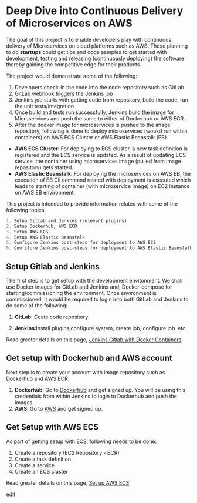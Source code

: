 # Deep Dive into Continuous Delivery of Microservices on AWS

The goal of this project is to enable developers play with continuous delivery of Microservices on cloud platforms such as AWS. Those planning to do **startups** could get tips and code aamples to get started with development, testing and releasing (continuously deploying) the software thereby gaining the competitive edge for their products.


The project would demonstrate aome of the following:

1. Developers check-in the code into the code repository such as GitLab. 
2. GitLab webhook triggers the Jenkins job 
3. Jenkins job starts with getting code from repository, build the code, run the unit tests/integration 
4. Once build and tests run successfully, Jenkins build the image for Microservices and push the same to either of Dockerhub or AWS ECR.
5. After the docker image for microservices is pushed to the image repository, following is done to deploy microservices (woukd run within containers) on AWS ECS Cluster or AWS Elastic Beanstalk (EB).

- **AWS ECS Cluster**: For deploying to ECS cluster, a new task definition is registered and the ECS service is updated. As a result of updating ECS service, the container using microservices image (pulled from image repository) gets started.
- **AWS Elastic Beanstalk**: For deploying the microservices on AWS EB, the execution of EB Cli command related with deployment is executed which leads to starting of container (with microservice image) on EC2 instance on AWS EB environment.


This project is intended to provide information related with some of the following topics.
```markdown
1. Setup Gitlab and Jenkins (relevant plugins)
2. Setup Dockerhub, AWS ECR
3. Setup AWS ECS 
4. Setup AWS Elastic Beanstalk 
5. Configure Jenkins post-steps for deployment to AWS ECS
6. Confifure Jenkins post-steps for deployment to AWS Elastic Beanstalk
```
## Setup Gitlab and Jenkins


The first step is to get setup with the development envitonment. We shall use Docker images for GitLab and Jenkins and, Docker-compose for starting/commissioning the environment. Once environment is commissioned, it would be required to login into both GitLab and Jenkins to do some of the following:

1. **GitLab**: Ceate code repository

2. **Jenkins**:Install plugins,configure system, create job, configure job  etc.  

Read greater details on this page, [Jenkins Gitlab with Docker Containers](https://github.com/eajitesh/Continuous-Delivery-Microservices-AWS/blob/master/jenkins-gitlab-setup.md)

## Get setup with Dockerhub and AWS account    

Next step is to create your account with image repository such as Dockerhub and AWS ECR. 

1. **Dockerhub**: Go to [Dockerhub](http://www.dockerhub.com) and get signed up. You will be using this credentials from within Jenkins to login to Dockerhub and push the images.
2. **AWS**: Go to [AWS](http://www.aws.com) and get signed up. 

## Get Setup with AWS ECS

As part of getting setup with ECS, following needs to be done:

1. Create a repository (EC2 Repository - ECR)
2. Create a task definition 
3. Create a service
4. Create an ECS cluster

Read greater details on this page, [Set up AWS ECS](http://)


[edit](https://github.com/eajitesh/cloud-native-aws-demo/edit/master/README.md)
